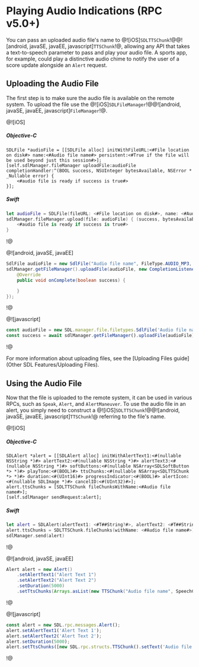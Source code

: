 # Playing Audio Indications (RPC v5.0+)
You can pass an uploaded audio file's name to @![iOS]`SDLTTSChunk`!@@![android, javaSE, javaEE, javascript]`TTSChunk`!@, allowing any API that takes a text-to-speech parameter to pass and play your audio file. A sports app, for example, could play a distinctive audio chime to notify the user of a score update alongside an `Alert` request.

## Uploading the Audio File
The first step is to make sure the audio file is available on the remote system. To upload the file use the @![iOS]`SDLFileManager`!@@![android, javaSE, javaEE, javascript]`FileManager`!@.

@![iOS]
##### Objective-C
```objc
SDLFile *audioFile = [[SDLFile alloc] initWithFileURL:<#File location on disk#> name:<#Audio file name#> persistent:<#True if the file will be used beyond just this session#>];
[self.sdlManager.fileManager uploadFile:audioFile completionHandler:^(BOOL success, NSUInteger bytesAvailable, NSError * _Nullable error) {
    <#audio file is ready if success is true#>
}];
```

##### Swift
```swift
let audioFile = SDLFile(fileURL: <#File location on disk#>, name: <#Audio file name#>, persistent: <#True if the file will be used beyond just this session#>)
sdlManager.fileManager.upload(file: audioFile) { (success, bytesAvailable, error) in
    <#audio file is ready if success is true#>
}
```
!@

@![android, javaSE, javaEE]
```java
SdlFile audioFile = new SdlFile("Audio file name", FileType.AUDIO_MP3, Uri.parse("File Location"), true);
sdlManager.getFileManager().uploadFile(audioFile, new CompletionListener() {
	@Override
	public void onComplete(boolean success) {

	}
});
```
!@

@![javascript]
```js
const audioFile = new SDL.manager.file.filetypes.SdlFile('Audio file name', SDL.rpc.enums.FileType.AUDIO_MP3, <#File Data#>, true);
const success = await sdlManager.getFileManager().uploadFile(audioFile)
```
!@

For more information about uploading files, see the [Uploading Files guide](Other SDL Features/Uploading Files).

## Using the Audio File
Now that the file is uploaded to the remote system, it can be used in various RPCs, such as `Speak`, `Alert`, and `AlertManeuver`. To use the audio file in an alert, you simply need to construct a @![iOS]`SDLTTSChunk`!@@![android, javaSE, javaEE, javascript]`TTSChunk`!@ referring to the file's name.

@![iOS]
##### Objective-C
```objc
SDLAlert *alert = [[SDLAlert alloc] initWithAlertText1:<#(nullable NSString *)#> alertText2:<#(nullable NSString *)#> alertText3:<#(nullable NSString *)#> softButtons:<#(nullable NSArray<SDLSoftButton *> *)#> playTone:<#(BOOL)#> ttsChunks:<#(nullable NSArray<SDLTTSChunk *> *)#> duration:<#(UInt16)#> progressIndicator:<#(BOOL)#> alertIcon:<#(nullable SDLImage *)#> cancelID:<#(UInt32)#>];
alert.ttsChunks = [SDLTTSChunk fileChunksWithName:<#Audio file name#>];
[self.sdlManager sendRequest:alert];
```

##### Swift
```swift
let alert = SDLAlert(alertText1: <#T##String?#>, alertText2: <#T##String?#>, alertText3: <#T##String?#>, softButtons: <#T##[SDLSoftButton]?#>, playTone: <#T##Bool#>, ttsChunks: <#T##[SDLTTSChunk]?#>, duration: <#T##UInt16#>, progressIndicator: <#T##Bool#>, alertIcon: <#T##SDLImage?#>, cancelID: <#T##UInt32#>)
alert.ttsChunks = SDLTTSChunk.fileChunks(withName: <#Audio file name#>)
sdlManager.send(alert)
```
!@

@![android, javaSE, javaEE]
```java
Alert alert = new Alert()
    .setAlertText1("Alert Text 1")
    .setAlertText2("Alert Text 2")
    .setDuration(5000)
    .setTtsChunks(Arrays.asList(new TTSChunk("Audio file name", SpeechCapabilities.FILE)));
```
!@

@![javascript]
```js
const alert = new SDL.rpc.messages.Alert();
alert.setAlertText1('Alert Text 1');
alert.setAlertText2('Alert Text 2');
alert.setDuration(5000);
alert.setTtsChunks([new SDL.rpc.structs.TTSChunk().setText('Audio file name').setType(SDL.rpc.enums.SpeechCapabilities.FILE)]);
```
!@
